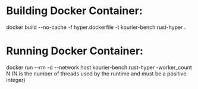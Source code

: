Building Docker Container:
================================================================================
docker build --no-cache -f hyper.dockerfile -t kourier-bench:rust-hyper .

Running Docker Container:
================================================================================
docker run --rm -d --network host kourier-bench:rust-hyper -worker_count N (N is the number of threads used by the runtime and must be a positive integer)
